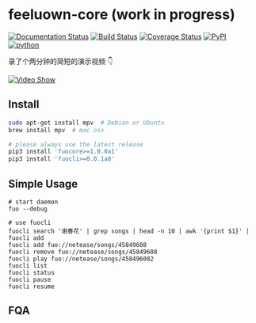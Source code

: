 # feeluown-core (work in progress)

[![Documentation Status](https://readthedocs.org/projects/feeluown-core/badge/?version=latest)](http://feeluown-core.readthedocs.io/en/latest/?badge=latest)
[![Build Status](https://travis-ci.org/cosven/feeluown-core.svg?branch=master)](https://travis-ci.org/cosven/feeluown-core)
[![Coverage Status](https://coveralls.io/repos/github/cosven/feeluown-core/badge.svg?branch=master)](https://coveralls.io/github/cosven/feeluown-core?branch=master)
[![PyPI](https://img.shields.io/pypi/v/fuocore.svg)](https://pypi.python.org/pypi/fuocore)
[![python](https://img.shields.io/pypi/pyversions/fuocore.svg)](https://pypi.python.org/pypi/fuocore)

录了个两分钟的简短的演示视频 👇

[![Video Show](http://img.youtube.com/vi/pZyT7mC2-FE/0.jpg)](http://www.youtube.com/watch?v=pZyT7mC2-FE)

## Install

```sh
sudo apt-get install mpv  # Debian or Ubuntu
brew install mpv  # mac osx

# please always use the latest release
pip3 install 'fuocore>=1.0.0a1'
pip3 install 'fuocli>=0.0.1a0'
```

## Simple Usage

```
# start daemon
fuo --debug

# use fuocli
fuocli search '谢春花' | grep songs | head -n 10 | awk '{print $1}' | fuocli add
fuocli add fuo://netease/songs/45849608
fuocli remove fuo://netease/songs/45849608
fuocli play fuo://netease/songs/458496082
fuocli list
fuocli status
fuocli pause
fuocli resume
```

## FQA

